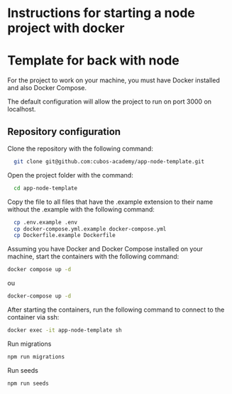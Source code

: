 # Instructions for starting a node project with docker

# Template for back with node

For the project to work on your machine, you must have Docker installed and also Docker Compose.

The default configuration will allow the project to run on port 3000 on localhost.

## Repository configuration

Clone the repository with the following command:

```bash
  git clone git@github.com:cubos-academy/app-node-template.git
```

Open the project folder with the command:

```bash
  cd app-node-template
```

Copy the file to all files that have the .example extension to their name without the .example with the following command:

```bash
  cp .env.example .env
  cp docker-compose.yml.example docker-compose.yml
  cp Dockerfile.example Dockerfile
```

Assuming you have Docker and Docker Compose installed on your machine, start the containers with the following command:

```bash
docker compose up -d
```

ou

```bash
docker-compose up -d
```

After starting the containers, run the following command to connect to the container via ssh:

```bash
docker exec -it app-node-template sh
```

Run migrations

```bash
npm run migrations
```

Run seeds
```bash
npm run seeds
```
